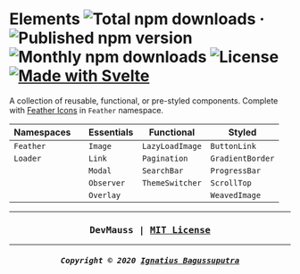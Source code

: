 # Elements ![Total npm downloads](https://img.shields.io/npm/dt/@ignatiusmb/elements) &middot; ![Published npm version](https://img.shields.io/npm/v/@ignatiusmb/elements) ![Monthly npm downloads](https://img.shields.io/npm/dm/@ignatiusmb/elements) ![License](https://img.shields.io/github/license/ignatiusmb/elements) [![Made with Svelte](https://img.shields.io/badge/made%20with-Svelte-ff3e00)](https://svelte.dev/)

A collection of reusable, functional, or pre-styled components. Complete with [Feather Icons](https://feathericons.com/) in `Feather` namespace.

| Namespaces |     | Essentials | Functional      | Styled           |
| ---------- | --- | ---------- | --------------- | ---------------- |
| `Feather`  |     | `Image`    | `LazyLoadImage` | `ButtonLink`     |
| `Loader`   |     | `Link`     | `Pagination`    | `GradientBorder` |
|            |     | `Modal`    | `SearchBar`     | `ProgressBar`    |
|            |     | `Observer` | `ThemeSwitcher` | `ScrollTop`      |
|            |     | `Overlay`  |                 | `WeavedImage`    |

---

<h3 align="center"><pre>
DevMauss | <a href="LICENSE">MIT License</a>
</pre></h3>

---

<h5 align="center"><pre>
Copyright &copy; 2020 <a href="https://mauss.dev">Ignatius Bagussuputra</a>
</pre></h5>
